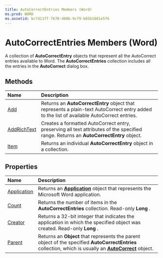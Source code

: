 ```yaml
---
title: AutoCorrectEntries Members (Word)
ms.prod: WORD
ms.assetid: bc7d11ff-7678-d60b-9cf9-b03b1881e5f6
---
```



# AutoCorrectEntries Members (Word)
A collection of  **AutoCorrectEntry** objects that represent all the AutoCorrect entries available to Word. The **AutoCorrectEntries** collection includes all the entries in the **AutoCorrect** dialog box.

## Methods



|**Name**|**Description**|
|:-----|:-----|
|[Add](autocorrectentries-add-method-word.md)|Returns an  **AutoCorrectEntry** object that represents a plain-text AutoCorrect entry added to the list of available AutoCorrect entries.|
|[AddRichText](autocorrectentries-addrichtext-method-word.md)|Creates a formatted AutoCorrect entry, preserving all text attributes of the specified range. Returns an  **AutoCorrectEntry** object.|
|[Item](autocorrectentries-item-method-word.md)|Returns an individual  **AutoCorrectEntry** object in a collection.|

## Properties



|**Name**|**Description**|
|:-----|:-----|
|[Application](autocorrectentries-application-property-word.md)|Returns an  **[Application](application-object-word.md)** object that represents the Microsoft Word application.|
|[Count](autocorrectentries-count-property-word.md)|Returns the number of items in the  **AutoCorrectEntries** collection. Read-only **Long** .|
|[Creator](autocorrectentries-creator-property-word.md)|Returns a 32-bit integer that indicates the application in which the specified object was created. Read-only  **Long** .|
|[Parent](autocorrectentries-parent-property-word.md)|Returns an  **Object** that represents the parent object of the specified **AutoCorrectEntries** collection, which is usually an **[AutoCorrect](autocorrect-object-word.md)** object.|

